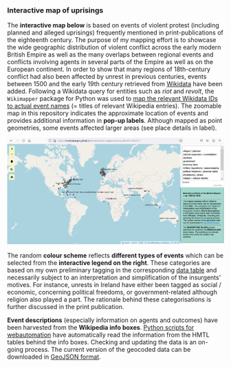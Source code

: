 ### Interactive map of uprisings

The **interactive map below** is based on events of violent protest (including planned and alleged uprisings) frequently mentioned in print-publications of the eighteenth century. The purpose of my mapping effort is to showcase the wide geographic distribution of violent conflict across the early modern British Empire as well as the many overlaps between regional events and conflicts involving agents in several parts of the Empire as well as on the European continent. In order to show that many regions of 18th-century conflict had also been affected by unrest in previous centuries, events between 1500 and the early 19th century retrieved from [Wikidata](https://www.wikidata.org/wiki/Wikidata:Main_Page) have been added. Following a Wikidata query for entities such as *riot* and *revolt*, the <code>Wikimapper</code> package for Python was used to [map the relevant Wikidata IDs to actual event names](https://github.com/MonikaBarget/DigitalHistory/blob/master/Wikidata_Wikimapper.py) (= titles of relevant Wikipedia entries). The zoomable map in this repository indicates the approximate location of events and provides additional information in **pop-up labels**. Although mapped as point geometries, some events affected larger areas (see place details in label).

[<img src="./assets/MAP_screenshot-events.png"/>](https://monikabarget.github.io/Revolts/event-map/event-map.html)

The random **colour scheme** reflects **different types of events** which can be selected from the **interactive legend on the right**. These categories are based on my own preliminary tagging in the corresponding [data table](https://github.com/MonikaBarget/Revolts/blob/master/TABLE_events_1513-1819.csv) and necessarily subject to an interpretation and simplification of the insurgents' motives. For instance, unrests in Ireland have either been tagged as social / economic, concerning political freedoms, or government-related although religion also played a part. The rationale behind these categorisations is further discussed in the print publication. 

**Event descriptions** (especially information on agents and outcomes) have been harvested from the **Wikipedia info boxes**. [Python scripts for webautomation](https://dhlab.hypotheses.org/1939) have automatically read the information from the HMTL tables behind the info boxes. Checking and updating the data is an on-going process. The current version of the geocoded data can be downloaded in <a href="https://github.com/MonikaBarget/Revolts/blob/master/MAP_events.geojson" target="_blank">GeoJSON format</a>.



